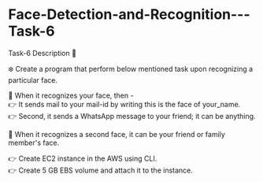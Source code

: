 # Face-Detection-and-Recognition---Task-6
Task-6 Description 📄

❄️ Create a program that perform below mentioned task upon recognizing a particular face. 

📌 When it recognizes your face, then -  
👉 It sends mail to your mail-id by writing this is the face of your_name.  
👉 Second, it sends a WhatsApp message to your friend; it can be anything.  

📌 When it recognizes a second face, it can be your friend or family member's face. 

👉 Create EC2 instance in the AWS using CLI.  
👉 Create 5 GB EBS volume and attach it to the instance. 
